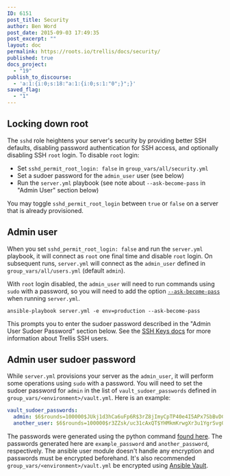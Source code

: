 ```yaml
---
ID: 6151
post_title: Security
author: Ben Word
post_date: 2015-09-03 17:49:35
post_excerpt: ""
layout: doc
permalink: https://roots.io/trellis/docs/security/
published: true
docs_project:
  - "19"
publish_to_discourse:
  - 'a:1:{i:0;s:18:"a:1:{i:0;s:1:"0";}";}'
saved_flag:
  - "1"
---
```

## Locking down root

The `sshd` role heightens your server's security by providing better SSH defaults, disabling password authentication for SSH access, and optionally disabling SSH `root` login. To disable `root` login:

* Set `sshd_permit_root_login: false` in `group_vars/all/security.yml`
* Set a sudoer password for the `admin_user` user (see below)
* Run the `server.yml` playbook (see note about `--ask-become-pass` in "Admin User" section below)

You may toggle `sshd_permit_root_login` between `true` or `false` on a server that is already provisioned.

## Admin user

When you set `sshd_permit_root_login: false` and run the `server.yml` playbook, it will connect as `root` one final time and disable `root` login. On subsequent runs, `server.yml` will connect as the `admin_user` defined in `group_vars/all/users.yml` (default `admin`).

With `root` login disabled, the `admin_user` will need to run commands using `sudo` with a password, so you will need to add the option [`--ask-become-pass`](http://docs.ansible.com/ansible/become.html#new-ansible-variables) when running `server.yml`.
```
ansible-playbook server.yml -e env=production --ask-become-pass
```
This prompts you to enter the sudoer password described in the "Admin User Sudoer Password" section below. See the [SSH Keys docs](https://roots.io/trellis/docs/ssh-keys/) for more information about Trellis SSH users.

## Admin user sudoer password

While `server.yml` provisions your server as the `admin_user`, it will perform some operations using `sudo` with a password. You will need to set the sudoer password for `admin` in the list of `vault_sudoer_passwords` defined in `group_vars/<environment>/vault.yml`. Here is an example:

```yaml
vault_sudoer_passwords:
  admin: $6$rounds=100000$JUkj1d3hCa6uFp6R$3rZ8jImyCpTP40e4I5APx7SbBvDCM8fB6GP/IGOrsk/GEUTUhl1i/Q2JNOpj9ashLpkgaCxqMqbFKdZdmAh26/
  another_user: $6$rounds=100000$r3ZZsk/uc31cAxQT$YHMkmKrwgXr3u1YgrSvg0wHZg5IM6MLEzqOraIXqh5o7aWshxD.QaNeCcUX3KInqzTqaqN3qzo9nvc/QI0M1C.
```

The passwords were generated using the python command [found here](http://docs.ansible.com/faq.html#how-do-i-generate-crypted-passwords-for-the-user-module). The passwords generated here are `example_password` and `another_password`, respectively. The ansible user module doesn't handle any encryption and passwords must be encrypted beforehand. It's also recommended `group_vars/<environment>/vault.yml` be encrypted using [Ansible Vault](https://roots.io/trellis/docs/vault/).